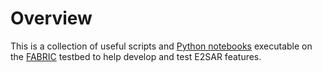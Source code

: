 # Overview

This is a collection of useful scripts and [Python notebooks](notebooks/) executable on the [FABRIC](https://portal.fabric-testbed.net) testbed to help develop and test E2SAR features.
